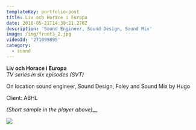 ```yaml
---
templateKey: portfolio-post
title: Liv och Horace i Europa
date: 2018-05-21T14:39:21.276Z
description: 'Sound Engineer, Sound Design, Sound Mix'
image: /img/front3_2.jpg
videoId: '271099895'
category:
  - sound
---
```

**Liv och Horace i Europa** \
_TV series in six episodes (SVT)_

On location sound engineer, Sound Design, Foley and Sound Mix by Hugo

Client: ABHL

_(Short sample in the player above)___

![](/img/svt.png)
